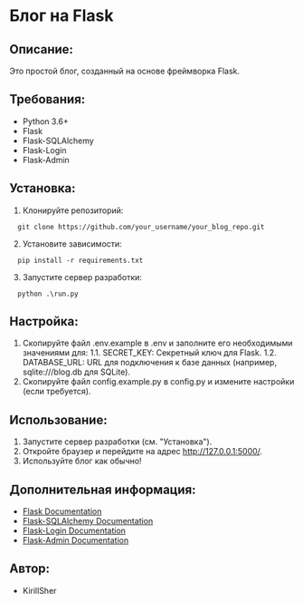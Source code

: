 # Блог на Flask

## Описание:

Это простой блог, созданный на основе фреймворка Flask. 

## Требования:

  - Python 3.6+
  - Flask
  - Flask-SQLAlchemy
  - Flask-Login
  - Flask-Admin

## Установка:

  1. Клонируйте репозиторий:
  ```shell
    git clone https://github.com/your_username/your_blog_repo.git
  ```
    
  2. Установите зависимости:  
  ```shell
    pip install -r requirements.txt
  ```
    
  3. Запустите сервер разработки:  
  ```shell
    python .\run.py
  ```
  
## Настройка:

1. Скопируйте файл .env.example в .env и заполните его необходимыми значениями для:
   1.1. SECRET_KEY: Секретный ключ для Flask.
   1.2. DATABASE_URL: URL для подключения к базе данных (например, sqlite:///blog.db для SQLite).
2. Скопируйте файл config.example.py в config.py и измените настройки (если требуется).

## Использование:

  1. Запустите сервер разработки (см. "Установка").
  2. Откройте браузер и перейдите на адрес http://127.0.0.1:5000/.
  3. Используйте блог как обычно!

## Дополнительная информация:

  - [Flask Documentation](https://flask.palletsprojects.com/)
  - [Flask-SQLAlchemy Documentation](https://flask-sqlalchemy.palletsprojects.com/)
  - [Flask-Login Documentation](https://flask-login.readthedocs.io/)
  - [Flask-Admin Documentation](https://flask-admin.readthedocs.io/en/latest/)

## Автор:

  - KirillSher
